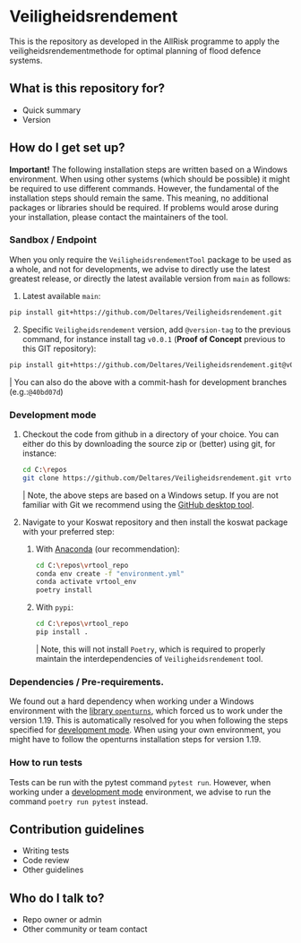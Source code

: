 # Veiligheidsrendement #

This is the repository as developed in the AllRisk programme to apply the veiligheidsrendementmethode for optimal planning of flood defence systems.

## What is this repository for?

* Quick summary
* Version

## How do I get set up? ##

__Important!__ The following installation steps are written based on a Windows environment. When using other systems (which should be possible) it might be required to use different commands. However, the fundamental of the installation steps should remain the same. This meaning, no additional packages or libraries should be required. If problems would arose during your installation, please contact the maintainers of the tool.

### Sandbox / Endpoint

When you only require the `VeiligheidsrendementTool` package to be used as a whole, and not for developments, we advise to directly use the latest greatest release, or directly the latest available version from `main` as follows:

1. Latest available `main`:
```bash
pip install git+https://github.com/Deltares/Veiligheidsrendement.git
```

2. Specific `Veiligheidsrendement` version, add `@version-tag` to the previous command, for instance install tag `v0.0.1` (__Proof of Concept__ previous to this GIT repository):
```bash
pip install git+https://github.com/Deltares/Veiligheidsrendement.git@v0.0.1
```
| You can also do the above with a commit-hash for development branches (e.g.:`@40bd07d`)



### Development mode
1. Checkout the code from github in a directory of your choice. You can either do this by downloading the source zip or (better) using git, for instance:
    ```bash
    cd C:\repos
    git clone https://github.com/Deltares/Veiligheidsrendement.git vrtool_repo
    ```
    | Note, the above steps are based on a Windows setup. If you are not familiar with Git we recommend using the [GitHub desktop tool](https://desktop.github.com/).

2. Navigate to your Koswat repository and then install the koswat package with your preferred step:

    1. With [Anaconda](https://www.anaconda.com/) (our recommendation):    
        ```bash
        cd C:\repos\vrtool_repo
        conda env create -f "environment.yml"
        conda activate vrtool_env
        poetry install
        ```
    2. With `pypi`:
        ```bash
        cd C:\repos\vrtool_repo
        pip install .
        ```
        | Note, this will not install `Poetry`, which is required to properly maintain the interdependencies of `Veiligheidsrendement` tool.

### Dependencies / Pre-requirements.
We found out a hard dependency when working under a Windows environment with the [library `openturns`](https://openturns.github.io/www/index.html), which forced us to work under the version 1.19. This is automatically resolved for you when following the steps specified for [development mode](#development-mode).
When using your own environment, you might have to follow the openturns installation steps for version 1.19.

### How to run tests
Tests can be run with the pytest command `pytest run`. However, when working under a [development mode](#development-mode) environment, we advise to run the command `poetry run pytest` instead.


## Contribution guidelines ##

* Writing tests
* Code review
* Other guidelines

## Who do I talk to? ##

* Repo owner or admin
* Other community or team contact